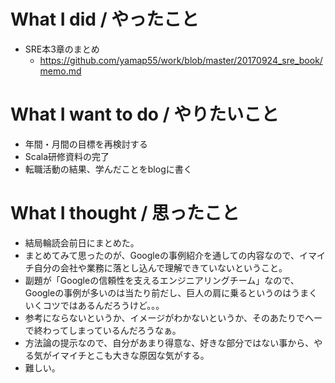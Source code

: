 # What I did / やったこと
- SRE本3章のまとめ
  - https://github.com/yamap55/work/blob/master/20170924_sre_book/memo.md

# What I want to do / やりたいこと
- 年間・月間の目標を再検討する
- Scala研修資料の完了
- 転職活動の結果、学んだことをblogに書く

# What I thought / 思ったこと
- 結局輪読会前日にまとめた。
- まとめてみて思ったのが、Googleの事例紹介を通しての内容なので、イマイチ自分の会社や業務に落とし込んで理解できていないということ。
- 副題が「Googleの信頼性を支えるエンジニアリングチーム」なので、Googleの事例が多いのは当たり前だし、巨人の肩に乗るというのはうまくいくコツではあるんだろうけど。。。
- 参考にならないというか、イメージがわかないというか、そのあたりでへーで終わってしまっているんだろうなぁ。
- 方法論の提示なので、自分があまり得意な、好きな部分ではない事から、やる気がイマイチとこも大きな原因な気がする。
- 難しい。
